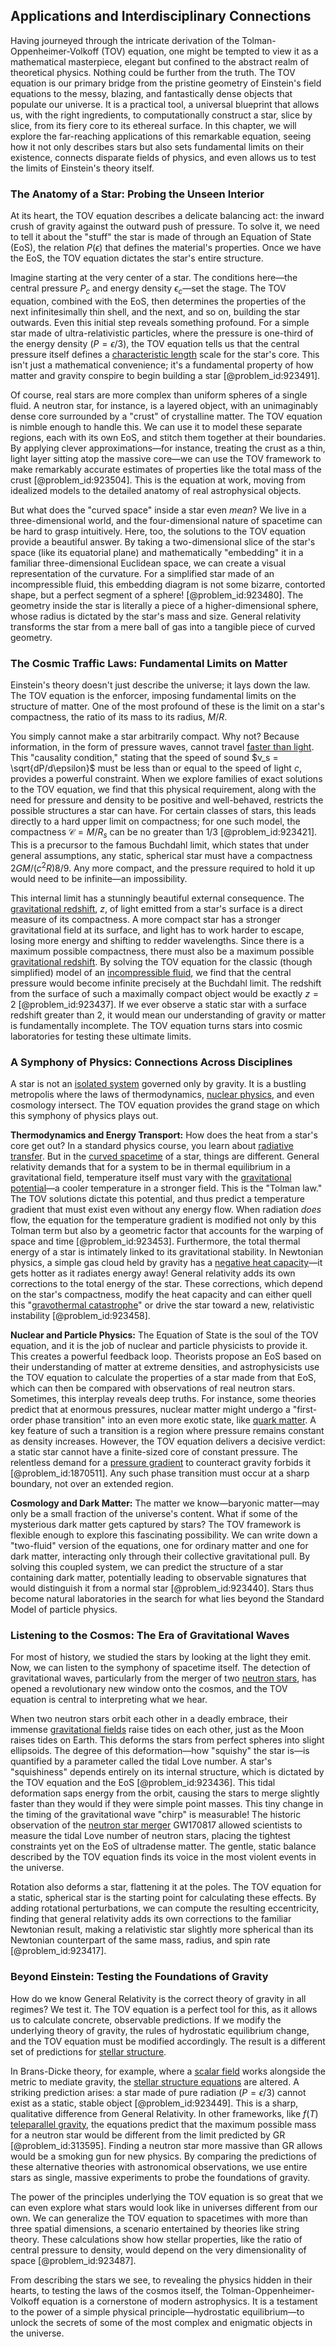 ## Applications and Interdisciplinary Connections

Having journeyed through the intricate derivation of the Tolman-Oppenheimer-Volkoff (TOV) equation, one might be tempted to view it as a mathematical masterpiece, elegant but confined to the abstract realm of theoretical physics. Nothing could be further from the truth. The TOV equation is our primary bridge from the pristine geometry of Einstein's field equations to the messy, blazing, and fantastically dense objects that populate our universe. It is a practical tool, a universal blueprint that allows us, with the right ingredients, to computationally construct a star, slice by slice, from its fiery core to its ethereal surface. In this chapter, we will explore the far-reaching applications of this remarkable equation, seeing how it not only describes stars but also sets fundamental limits on their existence, connects disparate fields of physics, and even allows us to test the limits of Einstein's theory itself.

### The Anatomy of a Star: Probing the Unseen Interior

At its heart, the TOV equation describes a delicate balancing act: the inward crush of gravity against the outward push of pressure. To solve it, we need to tell it about the "stuff" the star is made of through an Equation of State (EoS), the relation $P(\epsilon)$ that defines the material's properties. Once we have the EoS, the TOV equation dictates the star's entire structure.

Imagine starting at the very center of a star. The conditions here—the central pressure $P_c$ and energy density $\epsilon_c$—set the stage. The TOV equation, combined with the EoS, then determines the properties of the next infinitesimally thin shell, and the next, and so on, building the star outwards. Even this initial step reveals something profound. For a simple star made of ultra-relativistic particles, where the pressure is one-third of the energy density ($P=\epsilon/3$), the TOV equation tells us that the central pressure itself defines a [characteristic length](@article_id:265363) scale for the star's core. This isn't just a mathematical convenience; it's a fundamental property of how matter and gravity conspire to begin building a star [@problem_id:923491].

Of course, real stars are more complex than uniform spheres of a single fluid. A neutron star, for instance, is a layered object, with an unimaginably dense core surrounded by a "crust" of crystalline matter. The TOV equation is nimble enough to handle this. We can use it to model these separate regions, each with its own EoS, and stitch them together at their boundaries. By applying clever approximations—for instance, treating the crust as a thin, light layer sitting atop the massive core—we can use the TOV framework to make remarkably accurate estimates of properties like the total mass of the crust [@problem_id:923504]. This is the equation at work, moving from idealized models to the detailed anatomy of real astrophysical objects.

But what does the "curved space" inside a star even *mean*? We live in a three-dimensional world, and the four-dimensional nature of spacetime can be hard to grasp intuitively. Here, too, the solutions to the TOV equation provide a beautiful answer. By taking a two-dimensional slice of the star's space (like its equatorial plane) and mathematically "embedding" it in a familiar three-dimensional Euclidean space, we can create a visual representation of the curvature. For a simplified star made of an incompressible fluid, this embedding diagram is not some bizarre, contorted shape, but a perfect segment of a sphere! [@problem_id:923480]. The geometry inside the star is literally a piece of a higher-dimensional sphere, whose radius is dictated by the star's mass and size. General relativity transforms the star from a mere ball of gas into a tangible piece of curved geometry.

### The Cosmic Traffic Laws: Fundamental Limits on Matter

Einstein's theory doesn't just describe the universe; it lays down the law. The TOV equation is the enforcer, imposing fundamental limits on the structure of matter. One of the most profound of these is the limit on a star's compactness, the ratio of its mass to its radius, $M/R$.

You simply cannot make a star arbitrarily compact. Why not? Because information, in the form of pressure waves, cannot travel [faster than light](@article_id:181765). This "causality condition," stating that the speed of sound $v_s = \sqrt{dP/d\epsilon}$ must be less than or equal to the speed of light $c$, provides a powerful constraint. When we explore families of exact solutions to the TOV equation, we find that this physical requirement, along with the need for pressure and density to be positive and well-behaved, restricts the possible structures a star can have. For certain classes of stars, this leads directly to a hard upper limit on compactness; for one such model, the compactness $\mathcal{C} = M/R_s$ can be no greater than $1/3$ [@problem_id:923421]. This is a precursor to the famous Buchdahl limit, which states that under general assumptions, any static, spherical star must have a compactness $2GM/(c^2R)  8/9$. Any more compact, and the pressure required to hold it up would need to be infinite—an impossibility.

This internal limit has a stunningly beautiful external consequence. The [gravitational redshift](@article_id:158203), $z$, of light emitted from a star's surface is a direct measure of its compactness. A more compact star has a stronger gravitational field at its surface, and light has to work harder to escape, losing more energy and shifting to redder wavelengths. Since there is a maximum possible compactness, there must also be a maximum possible [gravitational redshift](@article_id:158203). By solving the TOV equation for the classic (though simplified) model of an [incompressible fluid](@article_id:262430), we find that the central pressure would become infinite precisely at the Buchdahl limit. The redshift from the surface of such a maximally compact object would be exactly $z=2$ [@problem_id:923437]. If we ever observe a static star with a surface redshift greater than 2, it would mean our understanding of gravity or matter is fundamentally incomplete. The TOV equation turns stars into cosmic laboratories for testing these ultimate limits.

### A Symphony of Physics: Connections Across Disciplines

A star is not an [isolated system](@article_id:141573) governed only by gravity. It is a bustling metropolis where the laws of thermodynamics, [nuclear physics](@article_id:136167), and even cosmology intersect. The TOV equation provides the grand stage on which this symphony of physics plays out.

**Thermodynamics and Energy Transport:** How does the heat from a star's core get out? In a standard physics course, you learn about [radiative transfer](@article_id:157954). But in the [curved spacetime](@article_id:184444) of a star, things are different. General relativity demands that for a system to be in thermal equilibrium in a gravitational field, temperature itself must vary with the [gravitational potential](@article_id:159884)—a cooler temperature in a stronger field. This is the "Tolman law." The TOV solutions dictate this potential, and thus predict a temperature gradient that must exist even without any energy flow. When radiation *does* flow, the equation for the temperature gradient is modified not only by this Tolman term but also by a geometric factor that accounts for the warping of space and time [@problem_id:923453]. Furthermore, the total thermal energy of a star is intimately linked to its gravitational stability. In Newtonian physics, a simple gas cloud held by gravity has a [negative heat capacity](@article_id:135900)—it gets hotter as it radiates energy away! General relativity adds its own corrections to the total energy of the star. These corrections, which depend on the star's compactness, modify the heat capacity and can either quell this "[gravothermal catastrophe](@article_id:160664)" or drive the star toward a new, relativistic instability [@problem_id:923458].

**Nuclear and Particle Physics:** The Equation of State is the soul of the TOV equation, and it is the job of nuclear and particle physicists to provide it. This creates a powerful feedback loop. Theorists propose an EoS based on their understanding of matter at extreme densities, and astrophysicists use the TOV equation to calculate the properties of a star made from that EoS, which can then be compared with observations of real neutron stars. Sometimes, this interplay reveals deep truths. For instance, some theories predict that at enormous pressures, nuclear matter might undergo a "first-order phase transition" into an even more exotic state, like [quark matter](@article_id:145680). A key feature of such a transition is a region where pressure remains constant as density increases. However, the TOV equation delivers a decisive verdict: a static star cannot have a finite-sized core of constant pressure. The relentless demand for a [pressure gradient](@article_id:273618) to counteract gravity forbids it [@problem_id:1870511]. Any such phase transition must occur at a sharp boundary, not over an extended region.

**Cosmology and Dark Matter:** The matter we know—baryonic matter—may only be a small fraction of the universe's content. What if some of the mysterious dark matter gets captured by stars? The TOV framework is flexible enough to explore this fascinating possibility. We can write down a "two-fluid" version of the equations, one for ordinary matter and one for dark matter, interacting only through their collective gravitational pull. By solving this coupled system, we can predict the structure of a star containing dark matter, potentially leading to observable signatures that would distinguish it from a normal star [@problem_id:923440]. Stars thus become natural laboratories in the search for what lies beyond the Standard Model of particle physics.

### Listening to the Cosmos: The Era of Gravitational Waves

For most of history, we studied the stars by looking at the light they emit. Now, we can listen to the symphony of spacetime itself. The detection of gravitational waves, particularly from the merger of two [neutron stars](@article_id:139189), has opened a revolutionary new window onto the cosmos, and the TOV equation is central to interpreting what we hear.

When two neutron stars orbit each other in a deadly embrace, their immense [gravitational fields](@article_id:190807) raise tides on each other, just as the Moon raises tides on Earth. This deforms the stars from perfect spheres into slight ellipsoids. The degree of this deformation—how "squishy" the star is—is quantified by a parameter called the tidal Love number. A star's "squishiness" depends entirely on its internal structure, which is dictated by the TOV equation and the EoS [@problem_id:923436]. This tidal deformation saps energy from the orbit, causing the stars to merge slightly faster than they would if they were simple point masses. This tiny change in the timing of the gravitational wave "chirp" is measurable! The historic observation of the [neutron star merger](@article_id:159923) GW170817 allowed scientists to measure the tidal Love number of neutron stars, placing the tightest constraints yet on the EoS of ultradense matter. The gentle, static balance described by the TOV equation finds its voice in the most violent events in the universe.

Rotation also deforms a star, flattening it at the poles. The TOV equation for a static, spherical star is the starting point for calculating these effects. By adding rotational perturbations, we can compute the resulting eccentricity, finding that general relativity adds its own corrections to the familiar Newtonian result, making a relativistic star slightly more spherical than its Newtonian counterpart of the same mass, radius, and spin rate [@problem_id:923417].

### Beyond Einstein: Testing the Foundations of Gravity

How do we know General Relativity is the correct theory of gravity in all regimes? We test it. The TOV equation is a perfect tool for this, as it allows us to calculate concrete, observable predictions. If we modify the underlying theory of gravity, the rules of hydrostatic equilibrium change, and the TOV equation must be modified accordingly. The result is a different set of predictions for [stellar structure](@article_id:135867).

In Brans-Dicke theory, for example, where a [scalar field](@article_id:153816) works alongside the metric to mediate gravity, the [stellar structure equations](@article_id:158196) are altered. A striking prediction arises: a star made of pure radiation ($P=\epsilon/3$) cannot exist as a static, stable object [@problem_id:923449]. This is a sharp, qualitative difference from General Relativity. In other frameworks, like $f(T)$ [teleparallel gravity](@article_id:197261), the equations predict that the maximum possible mass for a neutron star would be different from the limit predicted by GR [@problem_id:313595]. Finding a neutron star more massive than GR allows would be a smoking gun for new physics. By comparing the predictions of these alternative theories with astronomical observations, we use entire stars as single, massive experiments to probe the foundations of gravity.

The power of the principles underlying the TOV equation is so great that we can even explore what stars would look like in universes different from our own. We can generalize the TOV equation to spacetimes with more than three spatial dimensions, a scenario entertained by theories like string theory. These calculations show how stellar properties, like the ratio of central pressure to density, would depend on the very dimensionality of space [@problem_id:923487].

From describing the stars we see, to revealing the physics hidden in their hearts, to testing the laws of the cosmos itself, the Tolman-Oppenheimer-Volkoff equation is a cornerstone of modern astrophysics. It is a testament to the power of a simple physical principle—hydrostatic equilibrium—to unlock the secrets of some of the most complex and enigmatic objects in the universe.